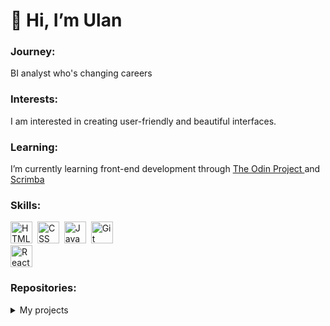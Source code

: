 # 👋 Hi, I’m Ulan </h1>

### Journey: 
BI analyst who's changing careers

### Interests:
I am interested in creating user-friendly and beautiful interfaces. 

### Learning:
I’m currently learning front-end development through <a href="https://www.theodinproject.com/"> The Odin Project </a> and <a href="https://scrimba.com"> Scrimba </a> 

<h3> Skills: </h3>
<div>
  <img src="https://cdn.jsdelivr.net/gh/devicons/devicon/icons/html5/html5-original-wordmark.svg" title="HTML5" alt="HTML" width="35" height="35"/>&nbsp;
  <img src="https://cdn.jsdelivr.net/gh/devicons/devicon/icons/css3/css3-original-wordmark.svg" title="CSS3" alt="CSS" width="35" height="35"/>&nbsp;
  <img src="https://cdn.jsdelivr.net/gh/devicons/devicon/icons/javascript/javascript-plain.svg" title="JavaScript" alt="JavaScript" width="35" height="35"/>&nbsp;
  <img src="https://cdn.jsdelivr.net/gh/devicons/devicon/icons/git/git-original-wordmark.svg" title="Git" **alt="Git" width="35" height="35"/>
</div>
  <img src="https://cdn.jsdelivr.net/gh/devicons/devicon/icons/react/react-original-wordmark.svg" title="React" **alt="React" width="35" height="35"/>
</div>    

<h3> Repositories: </h3>
<details>
  <summary>My projects</summary><br />
  <blockquote>
    <ul>
      <li><a href="https://github.com/ngeru19/prs"> "Rock, paper, scissors, lizard, spock" game</a></li>      
    </ul>
  </blockquote>
</details> 


